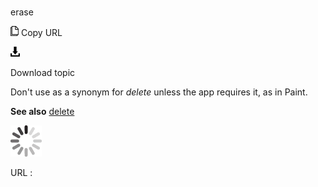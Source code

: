 # 

erase

![Copy URL](media/erase/Copy.png)
Copy URL

![Download](media/erase/Download.png)

Download topic

Don't use as a synonym for *delete* unless the app requires it, as in Paint.

**See also** [delete](https://worldready.cloudapp.net/Styleguide/Read?id=2700&topicid=33613)

![In progress](media/erase/activity-large.gif)

URL :
